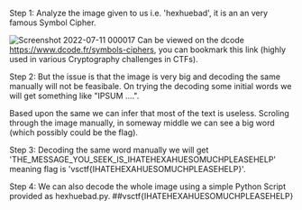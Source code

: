 Step 1: Analyze the image given to us i.e. 'hexhuebad', it is an an very famous Symbol Cipher.

![Screenshot 2022-07-11 000017](https://user-images.githubusercontent.com/90497253/178157499-5e5b072f-4d45-421e-b5b7-c0cd61843f61.png)
Can be viewed on the dcode <https://www.dcode.fr/symbols-ciphers>, you can bookmark this link (highly used in various Cryptography challenges in CTFs).

Step 2: But the issue is that the image is very big and decoding the same manually will not be feasibale. On trying the decoding some initial words we will get something like "IPSUM ....".

Based upon the same we can infer that most of the text is useless. Scroling through the image manually, in someway middle we can see a big word (which possibly could be the flag).

Step 3: Decoding the same word manually we will get 'THE_MESSAGE_YOU_SEEK_IS_IHATEHEXAHUESOMUCHPLEASEHELP' meaning flag is 'vsctf{IHATEHEXAHUESOMUCHPLEASEHELP}'.

Step 4: We can also decode the whole image using a simple Python Script provided as hexhuebad.py.
##vsctf{IHATEHEXAHUESOMUCHPLEASEHELP}
